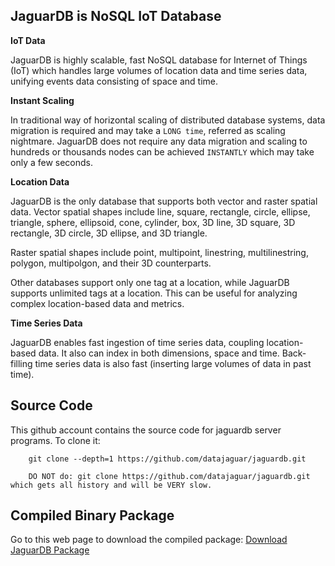 
## JaguarDB is NoSQL IoT Database ##

**IoT Data**

JaguarDB is highly scalable, fast NoSQL database for Internet of Things (IoT) which handles large volumes of
location data and time series data, unifying events data consisting of space and time.

**Instant Scaling**

In traditional way of horizontal scaling of distributed database systems, data migration is required and may
take a `LONG time`, referred as scaling nightmare. JaguarDB does not require any data migration and 
scaling to hundreds or thousands nodes
can be achieved `INSTANTLY` which may take only a few seconds.

**Location Data**

JaguarDB is the only database that supports both vector and raster spatial data.
Vector spatial shapes include line, square, rectangle, circle, ellipse, triangle, sphere, ellipsoid, cone,
cylinder, box, 3D line, 3D square, 3D rectangle, 3D circle, 3D ellipse, and 3D triangle.

Raster spatial shapes include point, multipoint, linestring, multilinestring, polygon, multipolgon, 
and their 3D counterparts. 

Other databases support only one tag at a location, while JaguarDB supports unlimited tags at a location.
This can be useful for analyzing complex location-based data and metrics.

**Time Series Data**

JaguarDB enables fast ingestion of time series data, coupling location-based data. It also can index in both dimensions, 
space and time. Back-filling time series data is also fast (inserting large volumes of data in past time).

## Source Code ##
This github account contains the source code for jaguardb server programs. To clone it:

```
    git clone --depth=1 https://github.com/datajaguar/jaguardb.git

	DO NOT do: git clone https://github.com/datajaguar/jaguardb.git  which gets all history and will be VERY slow.
```


## Compiled Binary Package ##
Go to this web page to download the compiled package:  [Download JaguarDB Package](http://www.jaguardb.com/download.php)


